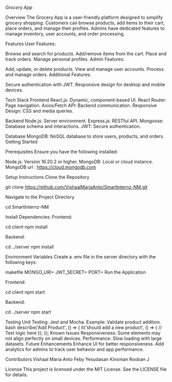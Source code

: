 *Grocery App*

Overview
The Grocery App is a user-friendly platform designed to simplify grocery shopping. Customers can browse products, add items to their cart, place orders, and manage their profiles. Admins have dedicated features to manage inventory, user accounts, and order processing.

Features
User Features:

Browse and search for products.
Add/remove items from the cart.
Place and track orders.
Manage personal profiles.
Admin Features:

Add, update, or delete products.
View and manage user accounts.
Process and manage orders.
Additional Features:

Secure authentication with JWT.
Responsive design for desktop and mobile devices.

Tech Stack
Frontend
React.js: Dynamic, component-based UI.
React Router: Page navigation.
Axios/Fetch API: Backend communication.
Responsive Design: CSS and media queries.

Backend
Node.js: Server environment.
Express.js: RESTful API.
Mongoose: Database schema and interactions.
JWT: Secure authentication.

Database
MongoDB: NoSQL database to store users, products, and orders.
Getting Started

Prerequisites
Ensure you have the following installed:

Node.js: Version 16.20.2 or higher.
MongoDB: Local or cloud instance.
MongoDB url : https://cloud.mongodb.com


Setup Instructions
Clone the Repository

git clone https://github.com/VishaalMariaAnto/SmartInternz-NM.git

Navigate to the Project Directory

cd SmartInternz-NM

Install Dependencies:
Frontend:

cd client
npm install

Backend:

cd ../server
npm install

Environment Variables
Create a .env file in the server directory with the following keys:

makefile
MONGO_URI=<Your MongoDB URI>
JWT_SECRET=<Your Secret Key>
PORT=<Backend Port>
Run the Application

Frontend:

cd client
npm start

Backend:

cd ../server
npm start

Testing
Unit Testing: Jest and Mocha.
Example: Validate product addition.
bash
describe('Add Product', () => {
  it('should add a new product', () => {
    // Test logic here
  });
});
Known Issues
Responsiveness: Some elements may not align perfectly on small devices.
Performance: Slow loading with large datasets.
Future Enhancements
Enhance UI for better responsiveness.
Add analytics for admins to track user behavior and app performance.

Contributors
Vishaal Maria Anto
Feby Yesudasan
Kinsman
Rooban J

License
This project is licensed under the MIT License. See the LICENSE file for details.

